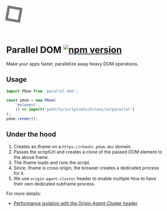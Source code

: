 <div style="width:32px;height:32px;border:8px solid #777;transform:rotateZ(10deg);box-shadow:0 1px 6px rgba(255, 255, 255, 0.12), 0 1px 4px rgba(255, 255, 255, 0.24);"></div>
<br/>
<br/>

# Parallel DOM [![npm version](https://badge.fury.io/js/parallel-dom.svg)](https://badge.fury.io/js/parallel-dom)

Make your apps faster, parallelize away heavy DOM operations.


## Usage

```js
import PDom from 'parallel-dom';

const pdom = new PDom(
    '#element',
    () => import('path/to/script/which/runs/in/parallel')
);
pdom.render();
```

## Under the hood

1. Creates an iframe on a `https://<hash>.pdom.dev` domain.
2. Passes the scriptUrl and creates a clone of the passed DOM element to the above frame.
3. The iframe loads and runs the script.
4. Since, iframe is cross origin, the browser creates a dedicated process for it.
5. We use `origin-agent-cluster` header to enable multiple `PDom` to have their own dedicated subframe process.

For more details:

- [Performance isolation with the Origin-Agent-Cluster header](https://web.dev/articles/origin-agent-cluster)

